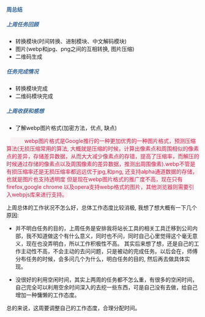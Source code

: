 #### <div style="color:#369">周总结</div>

##### <div style="color:#369">上周任务回顾</div>

+ 转换模块(时间转换、进制模块、中文解码模块)
+ 图片(webp和jpg、png之间的互相转换, 图片压缩)
+ 二维码生成

##### <div style="color:#369">任务完成情况</div>

+ 转换模块完成
+ 二维码模块完成

##### <div style="color:#369"> 上周收获和感想</div>

+ 了解webp图片格式(加密方法，优点, 缺点)
  
<span style="color:#c7254e;background-color:#f9f2f4;border:1px solid #f9f2f4; margin-left: 10px; margin-right: 10px; border-radius:6px;">
 &ensp; &ensp;&ensp;&ensp; webp图片格式是Google推行的一种更加优秀的一种图片格式，预测压缩算法(无损压缩常用的算法, 大概就是压缩的时候，计算出像素点和周围相似的像素点的差异，存储差异数据，从而大大减少像素点的存错，提高了压缩率，而解压的时候通过存储的像素点以及周围像素的差异数据，推测出周围像素).webp不管是有损压缩率还是无损压缩率都远远优于jpg,和png, 还支持alpha通道数据的存储，也就是图片也支持透明度
但是现在webp图片格式的推广度不高，现在只有firefox,google chrome 以及opera支持webp格式的图片，其他浏览器则需要引入webpjs库来进行支持。
</span>



上周总体的工作状况不怎么好，总体工作态度比较消极, 我想了想大概有一下几个原因:
  
+ 并不明白任务的目的，上周任务是安排我将站长工具的相关工具迁移到公司内部，我不知道做这个有什么意义，同时也不问，同时自己心里觉得这个毫无意义，现在也没弄明白，所以工作积极性不高。
  其实后来想了想，还是自己的工作主动性不高，不会主动的去问问题，只是被动的完成任务。以后会在，师傅分布任务的时候，会多问几个为什么，明白任务的目的, 然后再去做具体实现。

+ 没很好的利用空闲时间，其实上两周的任务都不怎么重，有很多的空闲时间，自己完全可以利用空余时间深入的去挖一些东西，可是自己没有去做，给自己增加一种慵懒的工作态度。


总的来说，这周要调整自己的工作态度，合理分配时间。








